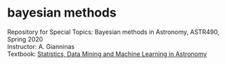 # bayesian methods
Repository for Special Topics: Bayesian methods in Astronomy, ASTR490, Spring 2020 \
Instructor: A. Gianninas \
Textbook: [Statistics, Data Mining and Machine Learning in Astronomy](https://press.princeton.edu/books/hardcover/9780691198309/statistics-data-mining-and-machine-learning-in-astronomy)
